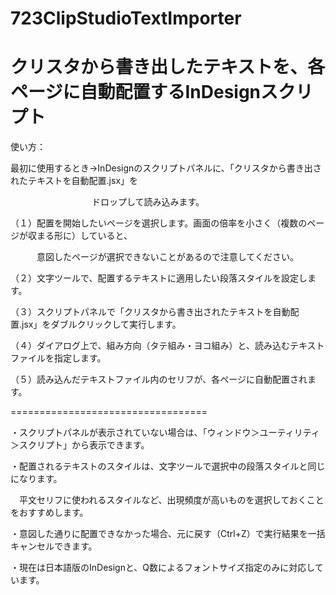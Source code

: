 # 723ClipStudioTextImporter
クリスタから書き出したテキストを、各ページに自動配置するInDesignスクリプト
==================================

使い方：

最初に使用するとき→InDesignのスクリプトパネルに、「クリスタから書き出されたテキストを自動配置.jsx」を

　　　　　　　　　 ドロップして読み込みます。

（１）配置を開始したいページを選択します。画面の倍率を小さく（複数のページが収まる形に）していると、

　　　意図したページが選択できないことがあるので注意してください。

（２）文字ツールで、配置するテキストに適用したい段落スタイルを設定します。

（３）スクリプトパネルで「クリスタから書き出されたテキストを自動配置.jsx」をダブルクリックして実行します。

（４）ダイアログ上で、組み方向（タテ組み・ヨコ組み）と、読み込むテキストファイルを指定します。

（５）読み込んだテキストファイル内のセリフが、各ページに自動配置されます。

==================================


・スクリプトパネルが表示されていない場合は、「ウィンドウ＞ユーティリティ＞スクリプト」から表示できます。

・配置されるテキストのスタイルは、文字ツールで選択中の段落スタイルと同じになります。

　平文セリフに使われるスタイルなど、出現頻度が高いものを選択しておくことをおすすめします。
 
・意図した通りに配置できなかった場合、元に戻す（Ctrl+Z）で実行結果を一括キャンセルできます。

・現在は日本語版のInDesignと、Q数によるフォントサイズ指定のみに対応しています。
